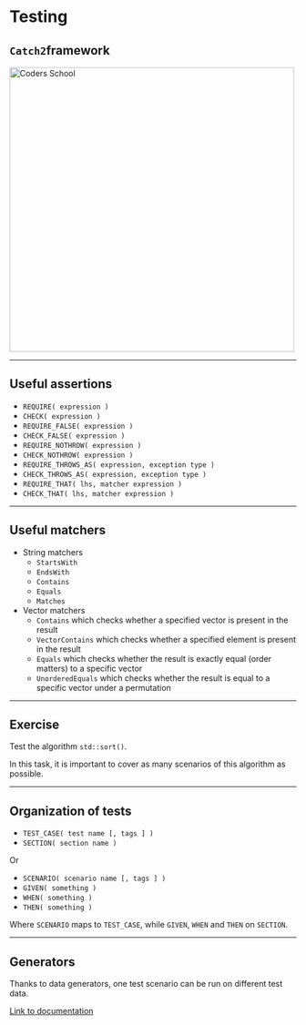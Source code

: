 <!-- .slide: data-background="#111111" -->

# Testing

## `Catch2`framework

<a href="https://coders.school">
    <img width="500" data-src="../coders_school_logo.png" alt="Coders School" class="plain">
</a>

___

## Useful assertions

* <!-- .element: class="fragment fade-in" --> <code>REQUIRE( expression )</code>
* <!-- .element: class="fragment fade-in" --> <code>CHECK( expression )</code>
* <!-- .element: class="fragment fade-in" --> <code>REQUIRE_FALSE( expression )</code>
* <!-- .element: class="fragment fade-in" --> <code>CHECK_FALSE( expression )</code>
* <!-- .element: class="fragment fade-in" --> <code>REQUIRE_NOTHROW( expression )</code>
* <!-- .element: class="fragment fade-in" --> <code>CHECK_NOTHROW( expression )</code>
* <!-- .element: class="fragment fade-in" --> <code>REQUIRE_THROWS_AS( expression, exception type )</code>
* <!-- .element: class="fragment fade-in" --> <code>CHECK_THROWS_AS( expression, exception type )</code>
* <!-- .element: class="fragment fade-in" --> <code>REQUIRE_THAT( lhs, matcher expression )</code>
* <!-- .element: class="fragment fade-in" --> <code>CHECK_THAT( lhs, matcher expression )</code>

___

## Useful matchers

* <!-- .element: class="fragment fade-in" --> String matchers
  * <!-- .element: class="fragment fade-in" --> <code>StartsWith</code>
  * <!-- .element: class="fragment fade-in" --> <code>EndsWith</code>
  * <!-- .element: class="fragment fade-in" --> <code>Contains</code>
  * <!-- .element: class="fragment fade-in" --> <code>Equals</code>
  * <!-- .element: class="fragment fade-in" --> <code>Matches</code>
* <!-- .element: class="fragment fade-in" --> Vector matchers
  * <!-- .element: class="fragment fade-in" --> <code>Contains</code> which checks whether a specified vector is present in the result
  * <!-- .element: class="fragment fade-in" --> <code>VectorContains</code> which checks whether a specified element is present in the result
  * <!-- .element: class="fragment fade-in" --> <code>Equals</code> which checks whether the result is exactly equal (order matters) to a specific vector
  * <!-- .element: class="fragment fade-in" --> <code>UnorderedEquals</code> which checks whether the result is equal to a specific vector under a permutation

___

## Exercise

Test the algorithm `std::sort()`.

In this task, it is important to cover as many scenarios of this algorithm as possible.

___

## Organization of tests

* <!-- .element: class="fragment fade-in" --> <code>TEST_CASE( test name [, tags ] )</code>
* <!-- .element: class="fragment fade-in" --> <code>SECTION( section name )</code>

Or
<!-- .element: class="fragment fade-in" -->

* <!-- .element: class="fragment fade-in" --> <code>SCENARIO( scenario name [, tags ] )</code>
* <!-- .element: class="fragment fade-in" --> <code>GIVEN( something )</code>
* <!-- .element: class="fragment fade-in" --> <code>WHEN( something )</code>
* <!-- .element: class="fragment fade-in" --> <code>THEN( something )</code>

Where `SCENARIO` maps to `TEST_CASE`, while `GIVEN`, `WHEN` and `THEN` on `SECTION`.
<!-- .element: class="fragment fade-in" -->

___

## Generators

Thanks to data generators, one test scenario can be run on different test data.

[Link to documentation](https://github.com/catchorg/Catch2/blob/master/docs/generators.md#top)
